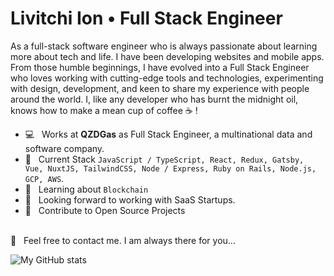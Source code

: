 # Livitchi Ion • Full Stack Engineer

As a full-stack software engineer who is always passionate about learning more about tech and life. I have been developing websites and mobile apps. From those humble beginnings, I have evolved into a Full Stack Engineer who loves working with cutting-edge tools and technologies, experimenting with design, development, and keen to share my experience with people around the world. I, like any developer who has burnt the midnight oil, knows how to make a mean cup of coffee ☕️ ! 

  * 💻 &nbsp; Works at **QZDGas** as Full Stack Engineer, a multinational data and software company.
  * 💬 &nbsp; Current Stack `JavaScript / TypeScript, React, Redux, Gatsby, Vue, NuxtJS, TailwindCSS, Node / Express, Ruby on Rails, Node.js, GCP, AWS`.
  * 📖 &nbsp; Learning about `Blockchain`
  * 👀 &nbsp; Looking forward to working with SaaS Startups.
  * 🤝 &nbsp; Contribute to Open Source Projects

<br />
📩 &nbsp; Feel free to contact me. I am always there for you...

![My GitHub stats](https://github-readme-stats.vercel.app/api?username=livitchi&show_icons=true&theme=radical&count_private=true)

